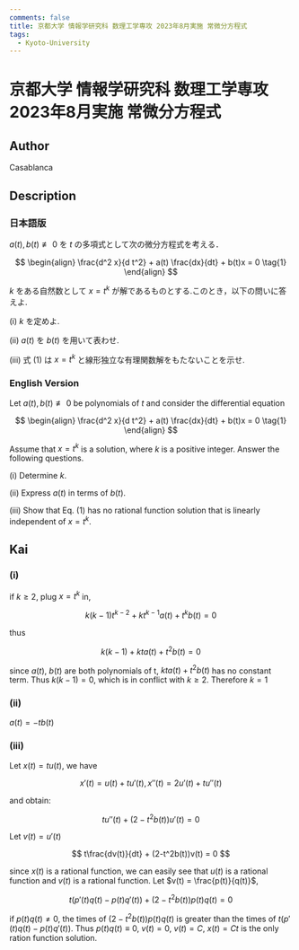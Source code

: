 ```yaml
---
comments: false
title: 京都大学 情報学研究科 数理工学専攻 2023年8月実施 常微分方程式
tags:
  - Kyoto-University
---
```

# 京都大学 情報学研究科 数理工学専攻 2023年8月実施 常微分方程式

## **Author**
Casablanca

## **Description**
### 日本語版
$a(t), b(t) ≢ 0$ を $t$ の多項式として次の微分方程式を考える．

$$
\begin{align}
\frac{d^2 x}{d t^2} + a(t) \frac{dx}{dt} + b(t)x = 0 \tag{1}
\end{align}
$$

$k$ をある自然数として $x = t^k$ が解であるものとする.このとき，以下の問いに答えよ.

(i) $k$ を定めよ.

(ii) $a(t)$ を $b(t)$ を用いて表わせ.

(iii) 式 (1) は $x = t^k$ と線形独立な有理関数解をもたないことを示せ.

### English Version
Let $a(t), b(t) ≢ 0$ be polynomials of $t$ and consider the differential equation

$$
\begin{align}
\frac{d^2 x}{d t^2} + a(t) \frac{dx}{dt} + b(t)x = 0 \tag{1}
\end{align}
$$

Assume that $x = t^k$ is a solution, where $k$ is a positive integer. Answer the following
questions.

(i) Determine $k$.

(ii) Express $a(t)$ in terms of $b(t)$.

(iii) Show that Eq. (1) has no rational function solution that is linearly independent of $x = t^k$.

## **Kai**
### (i)
if $k\geq 2$, plug  $x = t^k$ in,

$$
k(k-1)t^{k-2} + kt^{k-1}a(t) + t^kb(t) = 0
$$

thus

$$
k(k-1) + kta(t)+t^2b(t) = 0
$$

since $a(t)$, $b(t)$ are both polynomials of t, $kta(t)+t^2b(t)$ has no constant term.
Thus $k(k-1)=0$, which is in conflict with $k \geq 2$.
Therefore $k=1$

### (ii)
$a(t) = -tb(t)$

### (iii)
Let $x(t) = t u(t)$, we have

$$
x'(t) = u(t) + tu'(t), x''(t) = 2u'(t) + tu''(t)
$$

and obtain:

$$
tu''(t) + (2-t^2b(t))u'(t) = 0
$$

Let $v(t) = u'(t)$

$$
t\frac{dv(t)}{dt} + (2-t^2b(t))v(t) = 0
$$

since $x(t)$ is a rational function, we can easily see that $u(t)$ is a rational function and $v(t)$ is a rational function.
Let $v(t) = \frac{p(t)}{q(t)}$,

$$
t(p'(t)q(t) - p(t)q'(t)) + (2-t^2b(t))p(t)q(t) = 0
$$

if $p(t)q(t) \neq 0$, the times of $(2-t^2b(t))p(t)q(t)$ is greater than the times of $t(p'(t)q(t) - p(t)q'(t))$.
Thus $p(t)q(t) \equiv 0$, $v(t) = 0$, $v(t) = C$, $x(t) = Ct$ is the only ration function solution.
  
